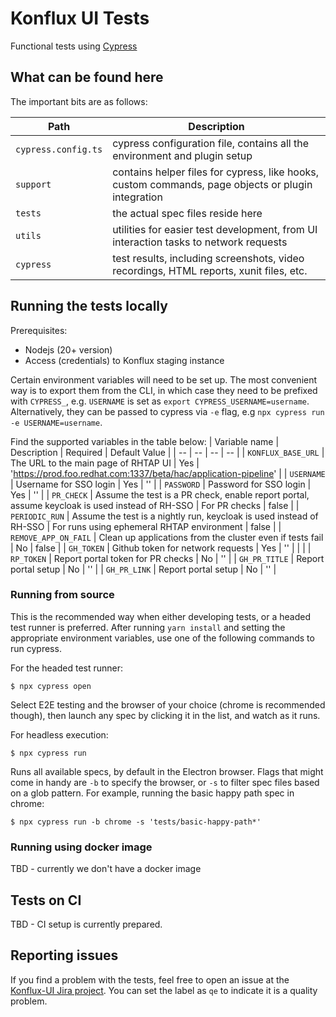 # Konflux UI Tests
Functional tests using [Cypress](https://docs.cypress.io/guides/overview/why-cypress)

## What can be found here
The important bits are as follows:

| Path | Description |
| -- | -- |
| `cypress.config.ts` | cypress configuration file, contains all the environment and plugin setup |
| `support` | contains helper files for cypress, like hooks, custom commands, page objects or plugin integration |
| `tests` | the actual spec files reside here |
| `utils` | utilities for easier test development, from UI interaction tasks to network requests |
| `cypress` | test results, including screenshots, video recordings, HTML reports, xunit files, etc. |

## Running the tests locally
Prerequisites:
* Nodejs (20+ version)
* Access (credentials) to Konflux staging instance

Certain environment variables will need to be set up. The most convenient way is to export them from the CLI, in which case they need to be prefixed with `CYPRESS_`, e.g. `USERNAME` is set as `export CYPRESS_USERNAME=username`. Alternatively, they can be passed to cypress via `-e` flag, e.g `npx cypress run -e USERNAME=username`.

Find the supported variables in the table below:
| Variable name | Description | Required | Default Value |
| -- | -- | -- | -- |
| `KONFLUX_BASE_URL` | The URL to the main page of RHTAP UI | Yes | 'https://prod.foo.redhat.com:1337/beta/hac/application-pipeline' |
| `USERNAME` | Username for SSO login | Yes | '' |
| `PASSWORD` | Password for SSO login | Yes | '' |
| `PR_CHECK` | Assume the test is a PR check, enable report portal, assume keycloak is used instead of RH-SSO | For PR checks | false |
| `PERIODIC_RUN` | Assume the test is a nightly run, keycloak is used instead of RH-SSO | For runs using ephemeral RHTAP environment | false |
| `REMOVE_APP_ON_FAIL` | Clean up applications from the cluster even if tests fail | No | false |
| `GH_TOKEN` | Github token for network requests | Yes | '' |
| |
| `RP_TOKEN` | Report portal token for PR checks | No | '' |
| `GH_PR_TITLE` | Report portal setup | No | '' |
| `GH_PR_LINK` | Report portal setup | No | '' |

### Running from source
This is the recommended way when either developing tests, or a headed test runner is preferred. After running `yarn install` and setting the appropriate environment variables, use one of the following commands to run cypress.

For the headed test runner:
```
$ npx cypress open
```
Select E2E testing and the browser of your choice (chrome is recommended though), then launch any spec by clicking it in the list, and watch as it runs.

For headless execution:
```
$ npx cypress run
```
Runs all available specs, by default in the Electron browser. Flags that might come in handy are `-b` to specify the browser, or `-s` to filter spec files based on a glob pattern. For example, running the basic happy path spec in chrome:
```
$ npx cypress run -b chrome -s 'tests/basic-happy-path*'
```

### Running using docker image
TBD - currently we don't have a docker image
<!-- This folder contains a Dockerfile that specifies an image with all the dependencies and test code included. It should be available on quay.io and should be updated no more than 30 minutes after a change is pushed to this folder.

If there are no changes in your local test code, you can pull and run the image from quay, providing the required environment variables. Feel free to use docker or podman, we will be using podman in this example:
```
$ podman run -e CYPRESS_KONFLUX_BASE_URL=https://<HOSTNAME>/hac/application-pipeline -e CYPRESS_USERNAME="user1" -e CYPRESS_PASSWORD="user1" quay.io/hacdev/hac-tests:next
```
Note that the container specific arguments like environment and mountpoints are defined before the image tag. Any arguments defined after the image tag will be interpreted as options and passed directly to cypress. 
In general, the the command structure is as follows:
```
$ <container engine> run <mount points> <container environment variables> quay.io/hacdev/hac-tests:next <cypress arguments>
```

Since the image already contains all the test code, in case you'd like to run the tests with your local changes, you would need to mount the local code:
```
$ podman run -v <path to e2e-tests>:/e2e:Z -e CYPRESS_KONFLUX_BASE_URL=https://<HOSTNAME>/hac/application-pipeline -e CYPRESS_USERNAME="user1" -e CYPRESS_PASSWORD="user1" quay.io/hacdev/hac-tests:next
```
The entrypoint searches for any code within `/e2e` path and runs it instead of any code that was already present inside the image.

#### Passing arguments to cypress
The cypress run command can be customized using flags, as per the [documentation](https://docs.cypress.io/guides/guides/command-line#cypress-run). To pass these into the entrypoint, simply add them to the end of your container run command.

For example, we can limit what spec files will be run:
```
$ podman run -e CYPRESS_KONFLUX_BASE_URL=https://<HOSTNAME>/hac/application-pipeline quay.io/hacdev/hac-tests:next --spec tests/basic-happy-path.spec.ts
```
Or if instead of using container environment variables, you prefer to pass them directly to cypress:
```
$ podman run quay.io/hacdev/hac-tests:next -e KONFLUX_BASE_URL=https://<HOSTNAME>/hac/application-pipeline
```
There is no need for the `CYPRESS` prefix this way. Passing `KONFLUX_BASE_URL` is equivalent to setting a variable in the container called `CYPRESS_KONFLUX_BASE_URL`.

Keep in mind that it is the image tag that divides the command between container setup on its left, and the entrypoint arguments on the right (those will be passed to cypress).

#### Accessing test results
Test artifacts (reports, screenshots, videos, etc.) are only accessible to the host system if the appropriate container folder is mounted.

When running with local test code mounted, with the `-v <path to e2e-tests>:/e2e:Z` option, all the test artifacts are available to the host at `<path to e2e-tests>/cypress`.

When running the container with the included test code, the tests artifacts are available inside the container at `/tmp/artifacts`. Mouning the folder, the host can then access the artifacts at the `<chosen path>`:
```
$ podman run -v <chosen path>:/tmp/artifacts:Z <environment variables> quay.io/hacdev/hac-tests:next
```

#### Building the image
To build the image locally, navigate to this folder and run (using your favorite container runtime)
```
$ podman build -f Dockerfile -t <awesome tag>
```

#### Publishing the image
The image is being published automatically after a change to this folder is pushed to main. If however, the need arises to publish it manually, you will first need access to the `quay.io/hacdev/hac-tests` repository, ask `jrichter`, `kfoniok`, or `skhileri` for rights. 

Of course we will now need to build the image with the appropriate tag and push it (after logging in):
```
$ podman build -f Dockerfile -t quay.io/hacdev/hac-tests:next
$ podman login -u="$USERNAME" -p="$TOKEN" quay.io
$ podman push quay.io/hacdev/hac-tests:next
``` -->

## Tests on CI
TBD - CI setup is currently prepared.
<!-- For CI we are using a dual cluster setup. The frontend is deployed per run on an ephemeral cluster using `bonfire`, and generally only lives as long as the CI run is active. The backend RHTAP runs on an [OSD cluster](https://console-openshift-console.apps.hac-devsandbox.5unc.p1.openshiftapps.com/dashboards) that we maintain and keep up to date with the latest RHTAP. For access to our CI cluster, contact `kfoniok`. The backend configuration can be found in our [fork of infra-deployments](https://github.com/redhat-hac-qe/infra-deployments).

The two clusters communicate through a proxy. The frontend SSO url is also replaced with a url to a keycloak instance running on the CI cluster. For each CI run, a new user is generated and registered in the toolchain host operator.

Finally, the tests are run using the `quay.io/hacdev/hac-tests:next` image.

For step-by-step setup, refer to the [pr_check.sh](../pr_check.sh) file. 

### PR checks
Our Cypress tests run on every pull request, using a [jenkins job](https://ci.int.devshift.net/job/openshift-hac-dev-pr-check/) (VPN required). The job runs the aforementioned `pr_check.sh` file. Note that even though the job exposes all results generated by the tests, the HTML report will not open properly, unless downloaded, due to javascript restrictions on the jenkins instance.

By default, the `advanced-happy-path` spec file (component with custom build pipeline) is skipped for PR checks, due to long run time (~20 minutes). To run the full suite of tests, comment `[test]` on the PR. To rerun the default suite, comment `/retest`.

The job also uploads results to the RHTAP QE [report portal](https://reportportal-appstudio-qe.apps.ocp-c1.prod.psi.redhat.com/ui/#hac-dev) (ask `jrichter` for access if interested).

### Periodic tests
Additionally, the tests also run nightly on openshift-ci. Unlike the PR check, this job always runs the entire test suite.

The job history can be found [here](https://prow.ci.openshift.org/job-history/gs/origin-ci-test/logs/periodic-ci-openshift-hac-dev-main-periodic-tests), the job definition is available [here](https://github.com/openshift/release/tree/master/ci-operator/step-registry/openshift/hac-dev/e2e).

The test results will also be reported on the `#forum-rhtap-test-execution-alerts` slack channel.

### Infra-deployments PR checks
The upstream infra-deployments [repo](https://github.com/redhat-appstudio/infra-deployments) is also starting to incorporate our cypress tests in their PR checks to test new backend changes against our frontend. Currently, the `basic-happy-path` spec is being used.

Job history is available [here](https://prow.ci.openshift.org/job-history/gs/origin-ci-test/pr-logs/directory/pull-ci-redhat-appstudio-infra-deployments-main-appstudio-hac-e2e-tests).
-->

## Reporting issues
If you find a problem with the tests, feel free to open an issue at the [Konflux-UI Jira project](https://issues.redhat.com/projects/KFLUXUI). You can set the label as `qe` to indicate it is a quality problem.

<!-- If you discover a production bug thanks to a test failure, please label any issue created for that bug as `ci-fail`. That way we can see all this automation has actually generated some value. -->
